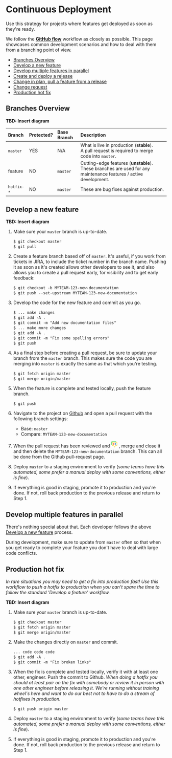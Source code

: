 # Continuous Deployment

Use this strategy for projects where features get deployed as soon as they're ready.

We follow the [**GitHub flow**](https://guides.github.com/introduction/flow/)
workflow as closely as possible. This page showcases common development scenarios
and how to deal with them from a branching point of view.

- [Branches Overview](#branches-overview)
- [Develop a new feature](#develop-a-new-feature)
- [Develop multiple features in parallel](#develop-multiple-features-in-parallel)
- [Create and deploy a release](#create-and-deploy-a-release)
- [Change in plan, pull a feature from a release](#change-in-plan-pull-a-feature-from-a-release)
- [Change request](#change-request)
- [Production hot fix](#production-hot-fix)

## Branches Overview

**TBD: Insert diagram**

| Branch  | Protected?  | Base Branch      | Description    |
| :-------|:------------|:-----------------|:---------------|
| `master`| YES         | N/A              | What is live in production (**stable**).<br/>A pull request is required to merge code into `master`. |
| feature | NO          | `master`         | Cutting-edge features (**unstable**). These branches are used for any maintenance features / active development. |
| `hotfix-*` | NO       | `master`         | These are bug fixes against production.<br/> |

## Develop a new feature

**TBD: Insert diagram**

1. Make sure your `master` branch is up-to-date.

   ```
   $ git checkout master
   $ git pull
   ```

1. Create a feature branch based off of `master`. It's useful, if you work
from tickets in JIRA, to include the ticket number in the branch name. Pushing
it as soon as it's created allows other developers to see it, and also allows
you to create a pull request early, for visibility and to get early feedback:

   ```
   $ git checkout -b MYTEAM-123-new-documentation
   $ git push --set-upstream MYTEAM-123-new-documentation
   ```

1. Develop the code for the new feature and commit as you go.

   ```
   $ ... make changes
   $ git add -A .
   $ git commit -m "Add new documentation files"
   $ ... make more changes
   $ git add -A .
   $ git commit -m "Fix some spelling errors"
   $ git push
   ```

1. As a final step before creating a pull request, be sure to update your branch
from the `master` branch. This makes sure the code you are merging into `master`
is exactly the same as that which you're testing.

   ```
   $ git fetch origin master
   $ git merge origin/master
   ```

1. When the feature is complete and tested locally, push the feature branch.

   ```
   $ git push
   ```

1. Navigate to the project on [Github](www.github.com) and open a pull request
with the following branch settings:
   * Base: `master`
   * Compare: `MYTEAM-123-new-documentation`

1. When the pull request has been reviewed and ![+1'd](images/plus1.png)
, merge and close it and then delete the `MYTEAM-123-new-documentation`
branch. This can all be done from the Github pull-request page.

1. Deploy `master` to a staging environment to verify (_some teams have this
    automated, some prefer a manual deploy with some conventions, either is fine_).

1. If everything is good in staging, promote it to production and you're done.
If not, roll back production to the previous release and return to Step 1.

## Develop multiple features in parallel

There's nothing special about that. Each developer follows the above
[Develop a new feature](#develop-a-new-feature) process.

During development, make sure to update from `master` often so that when you
get ready to complete your feature you don't have to deal with large code
conflicts.

## Production hot fix

*In rare situations you may need to get a fix into production fast! Use this
workflow to push a hotfix to production when you can't spare the time to
follow the standard 'Develop a feature' workflow.*

**TBD: Insert diagram**

1. Make sure your `master` branch is up-to-date.

   ```
   $ git checkout master
   $ git fetch origin master
   $ git merge origin/master
   ```

1. Make the changes directly on `master` and commit.

   ```
   ... code code code
   $ git add -A .
   $ git commit -m "Fix broken links"
   ```

1. When the fix is complete and tested locally, verify it with at least one other,
engineer. Push the commit to Github.
   *When doing a hotfix you should at _least_ pair on the fix with somebody or
   review it in person with one other engineer before releasing it. We're
   running without training wheel's here and want to do our best not to have to
   do a stream of hotfixes in production.*

   ```
   $ git push origin master
   ```

1. Deploy `master` to a staging environment to verify (_some teams have this
automated, some prefer a manual deploy with some conventions, either is fine_).

1. If everything is good in staging, promote it to production and you're done.
If not, roll back production to the previous release and return to Step 1.
